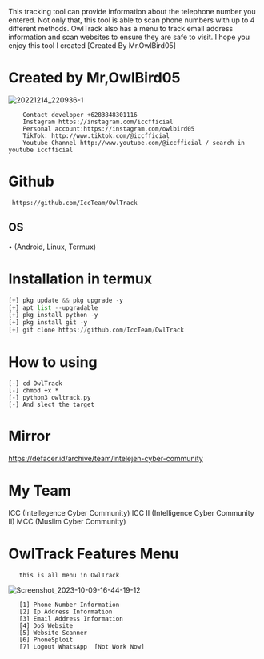 This tracking tool can provide information about the telephone number you entered. Not only that, this tool is able to scan phone numbers with up to 4 different methods. OwlTrack also has a menu to track email address information and scan websites to ensure they are safe to visit. I hope you enjoy this tool I created [Created By Mr.OwlBird05]

# Created by Mr,OwlBird05
![20221214_220936-1](https://github.com/IccTeam/OwlTrack/assets/143928335/9376a4a1-364e-4bb7-bfea-8a470817bf2d)

        Contact developer +6283848301116
        Instagram https://instagram.com/iccfficial
        Personal account:https://instagram.com/owlbird05
        TikTok: http://www.tiktok.com/@iccfficial
        Youtube Channel http://www.youtube.com/@iccfficial / search in youtube iccfficial

# Github
     https://github.com/IccTeam/OwlTrack

## OS
• (Android, Linux, Termux)

# Installation in termux
```python
[+] pkg update && pkg upgrade -y
[+] apt list --upgradable 
[+] pkg install python -y
[+] pkg install git -y
[+] git clone https://github.com/IccTeam/OwlTrack
```
# How to using
```
[-] cd OwlTrack
[-] chmod +x *
[-] python3 owltrack.py
[-] And slect the target
```
# Mirror
https://defacer.id/archive/team/intelejen-cyber-community

# My Team
ICC (Intellegence Cyber Community)
ICC II (Intelligence Cyber Community II)
MCC (Muslim Cyber Community)

# OwlTrack Features Menu
       this is all menu in OwlTrack
![Screenshot_2023-10-09-16-44-19-12](https://github.com/IccTeam/OwlTrack/assets/143928335/1ead5b5b-81cf-44db-96b7-550a90b5dc9a)

       [1] Phone Number Information 
       [2] Ip Address Information 
       [3] Email Address Information 
       [4] DoS Website
       [5] Website Scanner 
       [6] PhoneSploit 
       [7] Logout WhatsApp  [Not Work Now]
